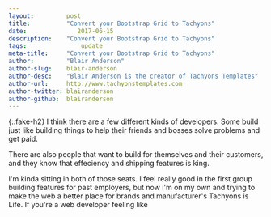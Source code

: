 ```yaml
---
layout:			post
title:			"Convert your Bootstrap Grid to Tachyons"
date:		 	   2017-06-15
description:	"Convert your Bootstrap Grid to Tachyons"
tags:			    update
meta-title:		"Convert your Bootstrap Grid to Tachyons"
author:			"Blair Anderson"
author-slug:	blair-anderson
author-desc:	"Blair Anderson is the creator of Tachyons Templates"
author-url:		http://www.tachyonstemplates.com
author-twitter:	blairanderson
author-github:	blairanderson
---
```


{:.fake-h2}
I think there are a few different kinds of developers. Some build just like building things to help their friends and bosses solve problems and get paid.

There are also people that want to build for themselves and their customers, and they know that effeciency and shipping features is king.

I'm kinda sitting in both of those seats. I feel really good in the first group building features for past employers, but now i'm on my own and trying to make the web a better place for brands and manufacturer's
Tachyons is Life. If you're a web developer feeling like
